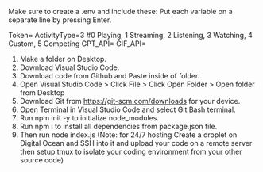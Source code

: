Make sure to create a .env and include these:
Put each variable on a separate line by pressing Enter.

Token=
ActivityType=3 #0 Playing, 1 Streaming, 2 Listening, 3 Watching, 4 Custom, 5 Competing
GPT_API=
GIF_API=

1. Make a folder on Desktop.
2. Download Visual Studio Code.
3. Download code from Github and Paste inside of folder.
4. Open Visual Studio Code > Click File > Click Open Folder > Open folder from Desktop
5. Download Git from https://git-scm.com/downloads for your device.
6. Open Terminal in Visual Studio Code and select Git Bash terminal.
7. Run npm init -y to initialize node_modules.
8. Run npm i to install all dependencies from package.json file.
9. Then run node index.js (Note: for 24/7 hosting Create a droplet on Digital Ocean and SSH into it and upload your code on a remote server then setup tmux to isolate your coding environment from your other source code)
